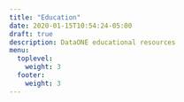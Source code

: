 ```yaml
---
title: "Education"
date: 2020-01-15T10:54:24-05:00
draft: true
description: DataONE educational resources
menu:
  toplevel:
    weight: 3
  footer:
    weight: 3
---
```


